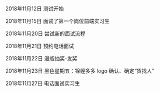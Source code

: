 2018年11月12日
测试开始

2018年11月15日
面试了第一个岗位前端实习生

2018年11月20日
尝试新的面试流程

2018年11月21日
预约电话面试

2018年11月22日
漫威抽奖-发奖

2018年11月23日
黑色星期五：锦鲤多多 logo 确认、确定“货找人”

2018年11月27日
电话面试实习生
